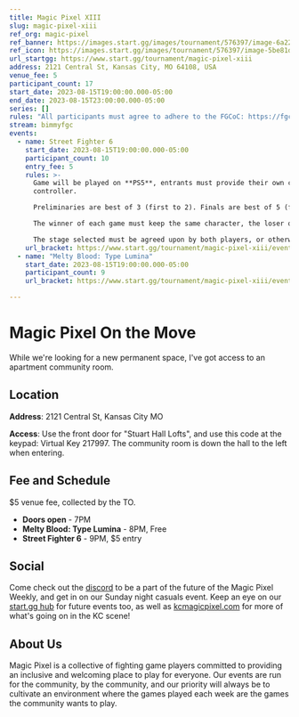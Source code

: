```yaml
---
title: Magic Pixel XIII
slug: magic-pixel-xiii
ref_org: magic-pixel
ref_banner: https://images.start.gg/images/tournament/576397/image-6a221f89af43a06f5fd5911722ae6800.png?ehk=rD%2FivpWu%2BM9vMZKWI6sAuMrUXfC5MHSPbRW%2FNhWO1fw%3D&ehkOptimized=G4W4BhFHp1C2Qo%2FZ4QdBgJHvaT69sSC13dSPT7Kz%2BfU%3D
ref_icon: https://images.start.gg/images/tournament/576397/image-5be81d8f6e898c68ca1a08a434d89e3a.png?ehk=ANBx0rJkRfI%2FISNk8Q9KBLCPBKyZ%2FnwMyx3WHLGDV3w%3D&ehkOptimized=lrKDh5YeSUGlI1NU%2Fdxn8RO4YH19fePrvVfdBvGb%2B0Q%3D
url_startgg: https://www.start.gg/tournament/magic-pixel-xiii
address: 2121 Central St, Kansas City, MO 64108, USA
venue_fee: 5
participant_count: 17
start_date: 2023-08-15T19:00:00.000-05:00
end_date: 2023-08-15T23:00:00.000-05:00
series: []
rules: "All participants must agree to adhere to the FGCoC: https://fgcoc.com/"
stream: bimmyfgc
events:
  - name: Street Fighter 6
    start_date: 2023-08-15T19:00:00.000-05:00
    participant_count: 10
    entry_fee: 5
    rules: >-
      Game will be played on **PS5**, entrants must provide their own compatible
      controller.  

      Preliminaries are best of 3 (first to 2). Finals are best of 5 (first to 3).  

      The winner of each game must keep the same character, the loser of that game may switch characters.  

      The stage selected must be agreed upon by both players, or otherwise selected at random.
    url_bracket: https://www.start.gg/tournament/magic-pixel-xiii/events/street-fighter-6/brackets/1432704/2173019
  - name: "Melty Blood: Type Lumina"
    start_date: 2023-08-15T19:00:00.000-05:00
    participant_count: 9
    url_bracket: https://www.start.gg/tournament/magic-pixel-xiii/events/melty-blood-type-lumina/brackets/1432705/2173020

---
```


# Magic Pixel On the Move
While we're looking for a new permanent space, I've got access to an apartment community room.

## Location
**Address**: 2121 Central St, Kansas City MO

**Access**: Use the front door for "Stuart Hall Lofts", and use this code at the keypad: Virtual Key 217997. The community room is down the hall to the left when entering.


## Fee and Schedule
$5 venue fee, collected by the TO.

- **Doors open** - 7PM
- **Melty Blood: Type Lumina** - 8PM, Free
- **Street Fighter 6** - 9PM, $5 entry

## Social
Come check out the [discord](https://discord.gg/jkmn6CVrrQ) to be a part of the future of the Magic Pixel Weekly, and get in on our Sunday night casuals event. Keep an eye on our [start.gg hub](https://www.start.gg/hub/magic-pixel) for future events too, as well as [kcmagicpixel.com](https://kcmagicpixel.com) for more of what's going on in the KC scene!

## About Us

Magic Pixel is a collective of fighting game players committed to providing an inclusive and welcoming place to play for everyone. Our events are run for the community, by the community, and our priority will always be to cultivate an environment where the games played each week are the games the community wants to play.
  